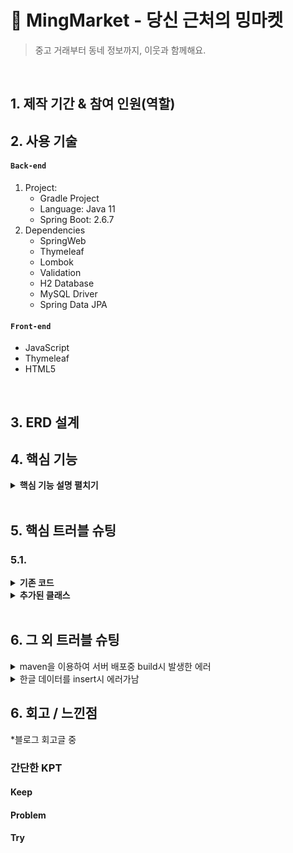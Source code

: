 # :pushpin: MingMarket - 당신 근처의 밍마켓
>중고 거래부터 동네 정보까지, 이웃과 함께해요.

</br>

## 1. 제작 기간 & 참여 인원(역할)


## 2. 사용 기술
#### `Back-end`
1. Project:
    - Gradle Project
    - Language: Java 11
    - Spring Boot: 2.6.7
2. Dependencies
    - SpringWeb
    - Thymeleaf
    - Lombok
    - Validation
    - H2 Database
    - MySQL Driver
    - Spring Data JPA
#### `Front-end`
- JavaScript
- Thymeleaf
- HTML5

</br>

## 3. ERD 설계

## 4. 핵심 기능
<details>
<summary><b>핵심 기능 설명 펼치기</b></summary>
<div markdown="1">

### 4.1. 전체 흐름
### 4.2. Controller
### 4.3. Service
### 4.4. Mapper
</div>
</details>

</br>

## 5. 핵심 트러블 슈팅
### 5.1.
<details>
<summary><b>기존 코드</b></summary>
<div markdown="1">

</div>
</details>

<details>
<summary><b>추가된 클래스</b></summary>
<div markdown="1">

</div>
</details>

</br>

## 6. 그 외 트러블 슈팅
<details>
<summary>maven을 이용하여 서버 배포중 build시 발생한 에러</summary>
<div markdown="1">

</div>
</details>

<details>
<summary>한글 데이터를 insert시 에러가남</summary>
<div markdown="1">

</div>
</details>

## 6. 회고 / 느낀점

*블로그 회고글 중
### 간단한 KPT
#### Keep

#### Problem

#### Try

